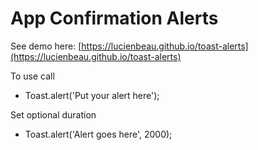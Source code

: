 # App Confirmation Alerts

See demo here: [https://lucienbeau.github.io/toast-alerts](https://lucienbeau.github.io/toast-alerts)

To use call
- Toast.alert('Put your alert here');

Set optional duration
- Toast.alert('Alert goes here', 2000);
